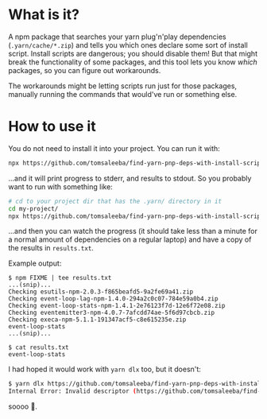 # What is it?
A npm package that searches your yarn plug'n'play dependencies (`.yarn/cache/*.zip`) and
tells you which ones declare some sort of install script. Install scripts are dangerous;
you should disable them! But that might break the functionality of some packages, and
this tool lets you know *which* packages, so you can figure out workarounds.

The workarounds might be letting scripts run just for those packages, manually running the
commands that would've run or something else.

# How to use it
You do not need to install it into your project. You can run it with:

```bash
npx https://github.com/tomsaleeba/find-yarn-pnp-deps-with-install-scripts
```

...and it will print progress to stderr, and results to stdout. So you probably want to
run with something like:
```bash
# cd to your project dir that has the .yarn/ directory in it
cd my-project/
npx https://github.com/tomsaleeba/find-yarn-pnp-deps-with-install-scripts | tee results.txt
```

...and then you can watch the progress (it should take less than a minute for a normal
amount of dependencies on a regular laptop) and have a copy of the results in `results.txt`.

Example output:
```
$ npm FIXME | tee results.txt
...(snip)...
Checking esutils-npm-2.0.3-f865beafd5-9a2fe69a41.zip
Checking event-loop-lag-npm-1.4.0-294a2c0c07-784e59a0b4.zip
Checking event-loop-stats-npm-1.4.1-2e76123f7d-12e6f72e08.zip
Checking eventemitter3-npm-4.0.7-7afcdd74ae-5f6d97cbcb.zip
Checking execa-npm-5.1.1-191347acf5-c8e615235e.zip
event-loop-stats
...(snip)...

$ cat results.txt
event-loop-stats
```

I had hoped it would work with `yarn dlx` too, but it doesn't:
```bash
$ yarn dlx https://github.com/tomsaleeba/find-yarn-pnp-deps-with-install-scripts
Internal Error: Invalid descriptor (https://github.com/tomsaleeba/find-yarn-pnp-deps-with-install-scripts)
```
soooo 🤷.
